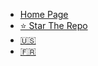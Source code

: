 * [Home Page](/)
* [⭐ Star The Repo](https://github.com/open-sauced/intro)
* [:us:](/)
* [:fr:](/translations/fr/)
